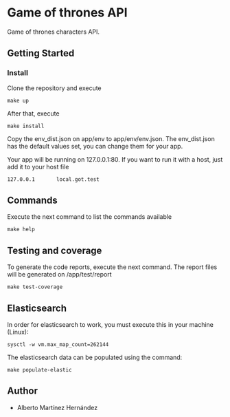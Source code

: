 # Game of thrones API

Game of thrones characters API.

## Getting Started

### Install

Clone the repository and execute
```
make up
```
After that, execute
```
make install
```
Copy the env_dist.json on app/env to app/env/env.json. The env_dist.json has the default values set, you can change them for your app.

Your app will be running on 127.0.0.1:80. If you want to run it with a host, just add it to your host file
```
127.0.0.1       local.got.test
```

## Commands

Execute the next command to list the commands available
```
make help
```

## Testing and coverage
To generate the code reports, execute the next command. The report files will be generated on /app/test/report
```
make test-coverage
```

## Elasticsearch
In order for elasticsearch to work, you must execute this in your machine (Linux):
```
sysctl -w vm.max_map_count=262144
```
The elasticsearch data can be populated using the command:
```
make populate-elastic
```

## Author
- Alberto Martínez Hernández
